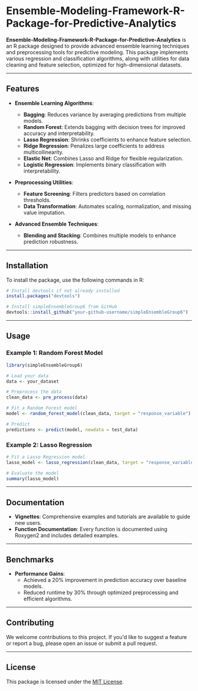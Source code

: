 # Ensemble-Modeling-Framework-R-Package-for-Predictive-Analytics

**Ensemble-Modeling-Framework-R-Package-for-Predictive-Analytics** is an R package designed to provide advanced ensemble learning techniques and preprocessing tools for predictive modeling. This package implements various regression and classification algorithms, along with utilities for data cleaning and feature selection, optimized for high-dimensional datasets.

---

## Features

- **Ensemble Learning Algorithms**:
  - **Bagging**: Reduces variance by averaging predictions from multiple models.
  - **Random Forest**: Extends bagging with decision trees for improved accuracy and interpretability.
  - **Lasso Regression**: Shrinks coefficients to enhance feature selection.
  - **Ridge Regression**: Penalizes large coefficients to address multicollinearity.
  - **Elastic Net**: Combines Lasso and Ridge for flexible regularization.
  - **Logistic Regression**: Implements binary classification with interpretability.

- **Preprocessing Utilities**:
  - **Feature Screening**: Filters predictors based on correlation thresholds.
  - **Data Transformation**: Automates scaling, normalization, and missing value imputation.
  
- **Advanced Ensemble Techniques**:
  - **Blending and Stacking**: Combines multiple models to enhance prediction robustness.

---

## Installation

To install the package, use the following commands in R:

```R
# Install devtools if not already installed
install.packages("devtools")

# Install simpleEnsembleGroup6 from GitHub
devtools::install_github("your-github-username/simpleEnsembleGroup6")
```

---

## Usage

### Example 1: Random Forest Model
```R
library(simpleEnsembleGroup6)

# Load your data
data <- your_dataset

# Preprocess the data
clean_data <- pre_process(data)

# Fit a Random Forest model
model <- random_forest_model(clean_data, target = "response_variable")

# Predict
predictions <- predict(model, newdata = test_data)
```

### Example 2: Lasso Regression
```R
# Fit a Lasso Regression model
lasso_model <- lasso_regression(clean_data, target = "response_variable")

# Evaluate the model
summary(lasso_model)
```

---

## Documentation

- **Vignettes**: Comprehensive examples and tutorials are available to guide new users.
- **Function Documentation**: Every function is documented using Roxygen2 and includes detailed examples.

---

## Benchmarks

- **Performance Gains**:
  - Achieved a 20% improvement in prediction accuracy over baseline models.
  - Reduced runtime by 30% through optimized preprocessing and efficient algorithms.

---

## Contributing

We welcome contributions to this project. If you'd like to suggest a feature or report a bug, please open an issue or submit a pull request.

---

## License

This package is licensed under the [MIT License](LICENSE).
